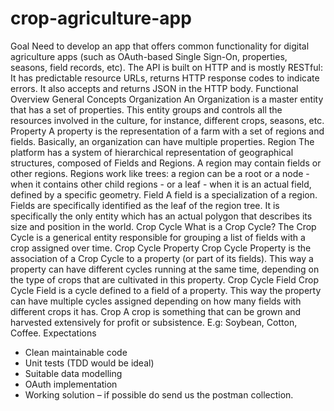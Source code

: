 # crop-agriculture-app

Goal
Need to develop an app that offers common functionality for digital agriculture apps (such as
OAuth-based Single Sign-On, properties, seasons, field records, etc). The API is built on HTTP and is
mostly RESTful: It has predictable resource URLs, returns HTTP response codes to indicate errors. It
also accepts and returns JSON in the HTTP body.
Functional Overview
General Concepts
Organization
An Organization is a master entity that has a set of properties. This entity groups and controls all the
resources involved in the culture, for instance, different crops, seasons, etc.
Property
A property is the representation of a farm with a set of regions and fields. Basically, an organization
can have multiple properties.
Region
The platform has a system of hierarchical representation of geographical structures, composed
of Fields and Regions. A region may contain fields or other regions. Regions work like trees: a region
can be a root or a node - when it contains other child regions - or a leaf - when it is an actual field,
defined by a specific geometry.
Field
A field is a specialization of a region. Fields are specifically identified as the leaf of the region tree. It
is specifically the only entity which has an actual polygon that describes its size and position in the
world.
Crop Cycle
What is a Crop Cycle?
The Crop Cycle is a generical entity responsible for grouping a list of fields with a crop assigned over
time.
Crop Cycle Property
Crop Cycle Property is the association of a Crop Cycle to a property (or part of its fields). This way a
property can have different cycles running at the same time, depending on the type of crops that are
cultivated in this property.
Crop Cycle Field
Crop Cycle Field is a cycle defined to a field of a property. This way the property can have multiple
cycles assigned depending on how many fields with different crops it has.
Crop
A crop is something that can be grown and harvested extensively for profit or subsistence. E.g:
Soybean, Cotton, Coffee.
Expectations
- Clean maintainable code
- Unit tests (TDD would be ideal)
- Suitable data modelling
- OAuth implementation
- Working solution – if possible do send us the postman collection.
